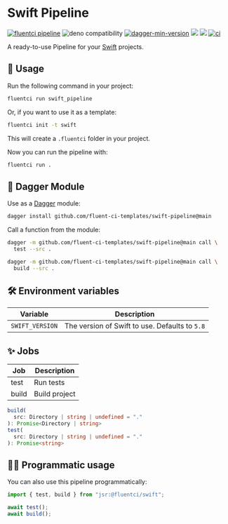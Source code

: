 # Swift Pipeline

[![fluentci pipeline](https://img.shields.io/badge/dynamic/json?label=pkg.fluentci.io&labelColor=%23000&color=%23460cf1&url=https%3A%2F%2Fapi.fluentci.io%2Fv1%2Fpipeline%2Fswift_pipeline&query=%24.version)](https://pkg.fluentci.io/swift_pipeline)
![deno compatibility](https://shield.deno.dev/deno/^1.42)
[![dagger-min-version](https://img.shields.io/badge/dagger-v0.11.7-blue?color=3D66FF&labelColor=000000)](https://dagger.io)
[![](https://jsr.io/badges/@fluentci/swift)](https://jsr.io/@fluentci/swift)
[![](https://img.shields.io/codecov/c/gh/fluent-ci-templates/swift-pipeline)](https://codecov.io/gh/fluent-ci-templates/swift-pipeline)
[![ci](https://github.com/fluent-ci-templates/swift-pipeline/actions/workflows/ci.yml/badge.svg)](https://github.com/fluent-ci-templates/swift-pipeline/actions/workflows/ci.yml)

A ready-to-use Pipeline for your [Swift](https://www.swift.org/) projects.

## 🚀 Usage

Run the following command in your project:

```bash
fluentci run swift_pipeline
```

Or, if you want to use it as a template:

```bash
fluentci init -t swift
```

This will create a `.fluentci` folder in your project.

Now you can run the pipeline with:

```bash
fluentci run .
```

## 🧩 Dagger Module

Use as a [Dagger](https://dagger.io) module:

```bash
dagger install github.com/fluent-ci-templates/swift-pipeline@main
```

Call a function from the module:

```bash
dagger -m github.com/fluent-ci-templates/swift-pipeline@main call \
  test --src .

dagger -m github.com/fluent-ci-templates/swift-pipeline@main call \
  build --src .
```

## 🛠️ Environment variables

| Variable        | Description                                    |
| --------------- | ---------------------------------------------- |
| `SWIFT_VERSION` | The version of Swift to use. Defaults to `5.8` |

## ✨ Jobs

| Job       | Description   |
| --------- | ------------- |
| test      | Run tests     |
| build     | Build project |

```typescript
build(
  src: Directory | string | undefined = "."
): Promise<Directory | string>
test(
  src: Directory | string | undefined = "."
): Promise<string>
```

## 👨‍💻 Programmatic usage

You can also use this pipeline programmatically:

```ts
import { test, build } from "jsr:@fluentci/swift";

await test();
await build();
```
